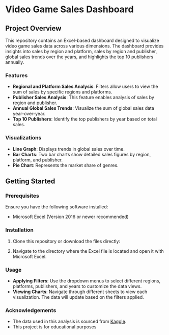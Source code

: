 # Video Game Sales Dashboard

## Project Overview

This repository contains an Excel-based dashboard designed to visualize video game sales data across various dimensions. The dashboard provides insights into sales by region and platform, sales by region and publisher, global sales trends over the years, and highlights the top 10 publishers annually.

### Features

- **Regional and Platform Sales Analysis**: Filters allow users to view the sum of sales by specific regions and platforms.
- **Publisher Sales Analysis**: This feature enables analysis of sales by region and publisher.
- **Annual Global Sales Trends**: Visualize the sum of global sales data year-over-year.
- **Top 10 Publishers**: Identify the top publishers by year based on total sales.

### Visualizations

- **Line Graph**: Displays trends in global sales over time.
- **Bar Charts**: Two bar charts show detailed sales figures by region, platform, and publisher.
- **Pie Chart**: Represents the market share of genres.

## Getting Started

### Prerequisites

Ensure you have the following software installed:
- Microsoft Excel (Version 2016 or newer recommended)

### Installation

1. Clone this repository or download the files directly:

2. Navigate to the directory where the Excel file is located and open it with Microsoft Excel.

### Usage

- **Applying Filters**: Use the dropdown menus to select different regions, platforms, publishers, and years to customize the data views.
- **Viewing Charts**: Navigate through different sheets to view each visualization. The data will update based on the filters applied.

### Acknowledgements

- The data used in this analysis is sourced from [Kaggle](https://www.kaggle.com/).
- This project is for educational purposes

